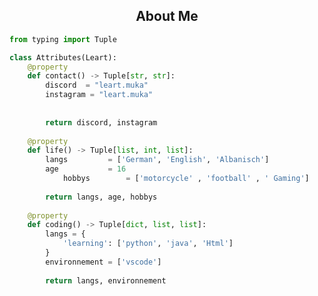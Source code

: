 <!-- <p align="center">
    <img alt="" src=https://img.shields.io/github/stars/xtekky?style=for-the-badge&?affiliations=OWNER%2CCOLLABORATOR />
    <img alt="" src=https://komarev.com/ghpvc/?username=xtekky&style=for-the-badge />
</p> -->


<h2 align="center">About Me </h2>

```python
from typing import Tuple

class Attributes(Leart):
	@property
	def contact() -> Tuple[str, str]:
	    discord  = "leart.muka"
	    instagram = "leart.muka"
	    
	    
	    return discord, instagram
	
	@property
	def life() -> Tuple[list, int, list]:
		langs         = ['German', 'English', 'Albanisch']
		age           = 16
    		hobbys        = ['motorcycle' , 'football' , ' Gaming']
		
		return langs, age, hobbys
	
	@property
	def coding() -> Tuple[dict, list, list]:
		langs = {
			'learning': ['python', 'java', 'Html']
		}
		environnement = ['vscode']
		
		return langs, environnement

```

